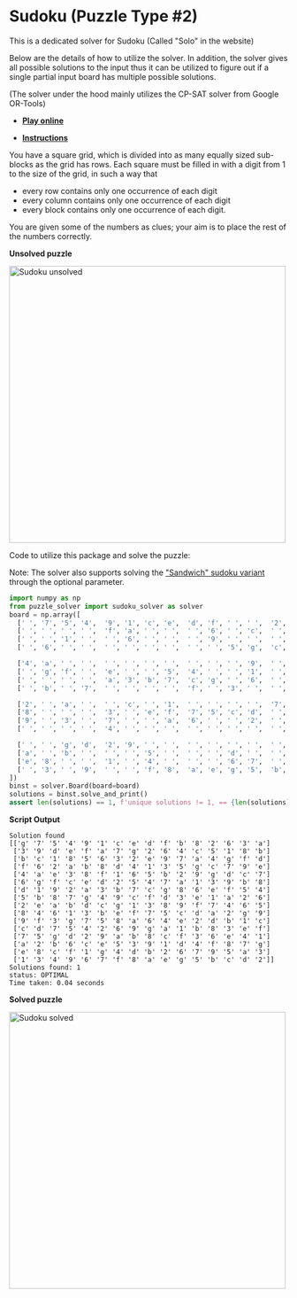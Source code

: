 # Sudoku (Puzzle Type #2)

This is a dedicated solver for Sudoku (Called "Solo" in the website)

Below are the details of how to utilize the solver. In addition, the solver gives all possible solutions to the input thus it can be utilized to figure out if a single partial input board has multiple possible solutions.

(The solver under the hood mainly utilizes the CP-SAT solver from Google OR-Tools)

* [**Play online**](https://www.chiark.greenend.org.uk/~sgtatham/puzzles/js/solo.html)

* [**Instructions**](https://www.chiark.greenend.org.uk/~sgtatham/puzzles/doc/solo.html#solo)

You have a square grid, which is divided into as many equally sized sub-blocks as the grid has rows. Each square must be filled in with a digit from 1 to the size of the grid, in such a way that

  - every row contains only one occurrence of each digit
  - every column contains only one occurrence of each digit
  - every block contains only one occurrence of each digit.

You are given some of the numbers as clues; your aim is to place the rest of the numbers correctly.

**Unsolved puzzle**

<img src="https://raw.githubusercontent.com/Ar-Kareem/puzzle_solver/master/images/sudoku_unsolved.png" alt="Sudoku unsolved" width="500">

Code to utilize this package and solve the puzzle:

Note: The solver also supports solving the ["Sandwich" sudoku variant](https://dkmgames.com/SandwichSudoku/) through the optional parameter.

```python
import numpy as np
from puzzle_solver import sudoku_solver as solver
board = np.array([
  [' ', '7', '5', '4',  '9', '1', 'c', 'e',  'd', 'f', ' ', ' ',  '2', ' ', '3', ' '],
  [' ', ' ', ' ', ' ',  'f', 'a', ' ', ' ',  ' ', '6', ' ', 'c',  ' ', ' ', '8', 'b'],
  [' ', ' ', '1', ' ',  ' ', '6', ' ', ' ',  ' ', '9', ' ', ' ',  ' ', 'g', ' ', 'd'],
  [' ', '6', ' ', ' ',  ' ', ' ', ' ', ' ',  ' ', ' ', '5', 'g',  'c', '7', ' ', ' '],

  ['4', 'a', ' ', ' ',  ' ', ' ', ' ', ' ',  ' ', ' ', ' ', '9',  ' ', ' ', ' ', ' '],
  [' ', 'g', 'f', ' ',  'e', ' ', ' ', '5',  '4', ' ', ' ', '1',  ' ', '9', ' ', '8'],
  [' ', ' ', ' ', ' ',  'a', '3', 'b', '7',  'c', 'g', ' ', '6',  ' ', ' ', ' ', '4'],
  [' ', 'b', ' ', '7',  ' ', ' ', ' ', ' ',  'f', ' ', '3', ' ',  ' ', 'a', ' ', '6'],

  ['2', ' ', 'a', ' ',  ' ', 'c', ' ', '1',  ' ', ' ', ' ', ' ',  '7', ' ', '6', ' '],
  ['8', ' ', ' ', ' ',  '3', ' ', 'e', 'f',  '7', '5', 'c', 'd',  ' ', ' ', ' ', ' '],
  ['9', ' ', '3', ' ',  '7', ' ', ' ', 'a',  '6', ' ', ' ', '2',  ' ', 'b', '1', ' '],
  [' ', ' ', ' ', ' ',  '4', ' ', ' ', ' ',  ' ', ' ', ' ', ' ',  ' ', ' ', 'e', 'f'],

  [' ', ' ', 'g', 'd',  '2', '9', ' ', ' ',  ' ', ' ', ' ', ' ',  ' ', ' ', '4', ' '],
  ['a', ' ', 'b', ' ',  ' ', ' ', '5', ' ',  ' ', ' ', 'd', ' ',  ' ', '8', ' ', ' '],
  ['e', '8', ' ', ' ',  '1', ' ', '4', ' ',  ' ', ' ', '6', '7',  ' ', ' ', ' ', ' '],
  [' ', '3', ' ', '9',  ' ', ' ', 'f', '8',  'a', 'e', 'g', '5',  'b', 'c', 'd', ' '],
])
binst = solver.Board(board=board)
solutions = binst.solve_and_print()
assert len(solutions) == 1, f'unique solutions != 1, == {len(solutions)}'
```
**Script Output**
```
Solution found
[['g' '7' '5' '4' '9' '1' 'c' 'e' 'd' 'f' 'b' '8' '2' '6' '3' 'a']
 ['3' '9' 'd' 'e' 'f' 'a' '7' 'g' '2' '6' '4' 'c' '5' '1' '8' 'b']
 ['b' 'c' '1' '8' '5' '6' '3' '2' 'e' '9' '7' 'a' '4' 'g' 'f' 'd']
 ['f' '6' '2' 'a' 'b' '8' 'd' '4' '1' '3' '5' 'g' 'c' '7' '9' 'e']
 ['4' 'a' 'e' '3' '8' 'f' '1' '6' '5' 'b' '2' '9' 'g' 'd' 'c' '7']
 ['6' 'g' 'f' 'c' 'e' 'd' '2' '5' '4' '7' 'a' '1' '3' '9' 'b' '8']
 ['d' '1' '9' '2' 'a' '3' 'b' '7' 'c' 'g' '8' '6' 'e' 'f' '5' '4']
 ['5' 'b' '8' '7' 'g' '4' '9' 'c' 'f' 'd' '3' 'e' '1' 'a' '2' '6']
 ['2' 'e' 'a' 'b' 'd' 'c' 'g' '1' '3' '8' '9' 'f' '7' '4' '6' '5']
 ['8' '4' '6' '1' '3' 'b' 'e' 'f' '7' '5' 'c' 'd' 'a' '2' 'g' '9']
 ['9' 'f' '3' 'g' '7' '5' '8' 'a' '6' '4' 'e' '2' 'd' 'b' '1' 'c']
 ['c' 'd' '7' '5' '4' '2' '6' '9' 'g' 'a' '1' 'b' '8' '3' 'e' 'f']
 ['7' '5' 'g' 'd' '2' '9' 'a' 'b' '8' 'c' 'f' '3' '6' 'e' '4' '1']
 ['a' '2' 'b' '6' 'c' 'e' '5' '3' '9' '1' 'd' '4' 'f' '8' '7' 'g']
 ['e' '8' 'c' 'f' '1' 'g' '4' 'd' 'b' '2' '6' '7' '9' '5' 'a' '3']
 ['1' '3' '4' '9' '6' '7' 'f' '8' 'a' 'e' 'g' '5' 'b' 'c' 'd' '2']]
Solutions found: 1
status: OPTIMAL
Time taken: 0.04 seconds
```

**Solved puzzle**

<img src="https://raw.githubusercontent.com/Ar-Kareem/puzzle_solver/master/images/sudoku_solved.png" alt="Sudoku solved" width="500">
